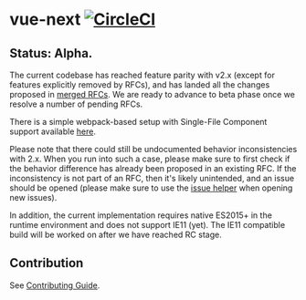# vue-next [![CircleCI](https://circleci.com/gh/vuejs/vue-next.svg?style=svg&circle-token=fb883a2d0a73df46e80b2e79fd430959d8f2b488)](https://circleci.com/gh/vuejs/vue-next)

## Status: Alpha.

The current codebase has reached feature parity with v2.x (except for features explicitly removed by RFCs), and has landed all the changes proposed in [merged RFCs](https://github.com/vuejs/rfcs/pulls?q=is%3Apr+is%3Amerged+label%3A3.x). We are ready to advance to beta phase once we resolve a number of pending RFCs.

There is a simple webpack-based setup with Single-File Component support available [here](https://github.com/vuejs/vue-next-webpack-preview).

Please note that there could still be undocumented behavior inconsistencies with 2.x. When you run into such a case, please make sure to first check if the behavior difference has already been proposed in an existing RFC. If the inconsistency is not part of an RFC, then it's likely unintended, and an issue should be opened (please make sure to use the [issue helper](https://new-issue.vuejs.org/?repo=vuejs/vue-next) when opening new issues).

In addition, the current implementation requires native ES2015+ in the runtime environment and does not support IE11 (yet). The IE11 compatible build will be worked on after we have reached RC stage.

## Contribution

See [Contributing Guide](https://github.com/vuejs/vue-next/blob/master/.github/contributing.md).
